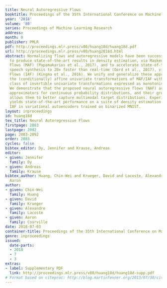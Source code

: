 ```yaml
---
title: Neural Autoregressive Flows
booktitle: Proceedings of the 35th International Conference on Machine Learning
year: '2018'
volume: '80'
series: Proceedings of Machine Learning Research
address: 
month: 0
publisher: PMLR
pdf: http://proceedings.mlr.press/v80/huang18d/huang18d.pdf
url: http://proceedings.mlr.press/v80/huang2018d.html
abstract: Normalizing flows and autoregressive models have been successfully combined
  to produce state-of-the-art results in density estimation, via Masked Autoregressive
  Flows (MAF) (Papamakarios et al., 2017), and to accelerate state-of-the-art WaveNet-based
  speech synthesis to 20x faster than real-time (Oord et al., 2017), via Inverse Autoregressive
  Flows (IAF) (Kingma et al., 2016). We unify and generalize these approaches, replacing
  the (conditionally) affine univariate transformations of MAF/IAF with a more general
  class of invertible univariate transformations expressed as monotonic neural networks.
  We demonstrate that the proposed neural autoregressive flows (NAF) are universal
  approximators for continuous probability distributions, and their greater expressivity
  allows them to better capture multimodal target distributions. Experimentally, NAF
  yields state-of-the-art performance on a suite of density estimation tasks and outperforms
  IAF in variational autoencoders trained on binarized MNIST.
layout: inproceedings
id: huang18d
tex_title: Neural Autoregressive Flows
firstpage: 2083
lastpage: 2092
page: 2083-2092
order: 2083
cycles: false
bibtex_editor: Dy, Jennifer and Krause, Andreas
editor:
- given: Jennifer
  family: Dy
- given: Andreas
  family: Krause
bibtex_author: Huang, Chin-Wei and Krueger, David and Lacoste, Alexandre and Courville,
  Aaron
author:
- given: Chin-Wei
  family: Huang
- given: David
  family: Krueger
- given: Alexandre
  family: Lacoste
- given: Aaron
  family: Courville
date: 2018-07-03
container-title: Proceedings of the 35th International Conference on Machine Learning
genre: inproceedings
issued:
  date-parts:
  - 2018
  - 7
  - 3
extras:
- label: Supplementary PDF
  link: http://proceedings.mlr.press/v80/huang18d/huang18d-supp.pdf
# Format based on citeproc: http://blog.martinfenner.org/2013/07/30/citeproc-yaml-for-bibliographies/
---
```

